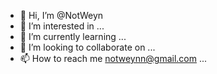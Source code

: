 - 👋 Hi, I’m @NotWeyn
- 👀 I’m interested in ...
- 🌱 I’m currently learning ...
- 💞️ I’m looking to collaborate on ...
- 📫 How to reach me notweynn@gmail.com ...

<!---
NotWeyn/NotWeyn is a ✨ special ✨ repository because its `README.md` (this file) appears on your GitHub profile.
You can click the Preview link to take a look at your changes.
--->
